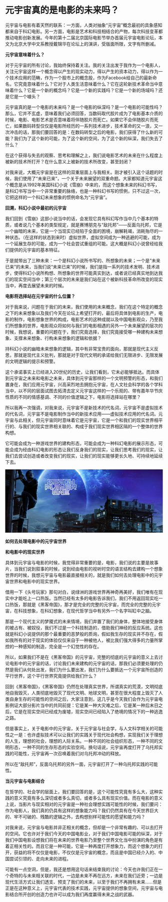 # 元宇宙真的是电影的未来吗？




元宇宙与电影有着天然的联系：一方面，人类对抽象“元宇宙”概念最初的具象感知都来自于科幻电影。另一方面，电影是艺术和科技相结合的产物，每次科技变革都推动电影创新发展。今年的第十二届北京国际电影节举办首届元宇宙电影论坛，本文为北京大学中文系教授戴锦华在论坛上的演讲，受版面所限，文字有所删减。



**元宇宙意味着什么？**

对于元宇宙的所有讨论，我始终保持着关注。我的关注出发于我作为一个电影人，关注元宇宙这样一个概念得以产生的现实动力，得以产生的资本动力，得以作为一个技术应用的范畴，作为一个股市上的概念股，作为Facebook给自己的最新命名，它究竟意味着什么？它对于人类生活意味着什么？它在这轮新技术革命当中意味着什么？它是一个新的概念吗？它是一个新的实践吗？它是一个新的场域吗？还是它是一个噱头？

元宇宙真的是一个电影的未来吗？是一个电影的纵深吗？是一个电影的可能性吗？那么，它并不玄虚，意味着我们必须回答，当数码取代胶片成为了电影基本介质的时候，电影、电影艺术是否意味着将伴随胶片而死亡。如果它不会伴随胶片而死亡，如果数码转型仅仅是电影所经历的一系列技术进步，技术革命的又一浪，又一次冲击的话，那我们要回答的是：在数码转型之后的电影，我们获得了什么新的可能？我们为了这个新的可能，为了这个新的空间，为了这个新的纵深，我们失去了什么？

在这个获得与失去的观察、思考和理解之上，我们说电影艺术的未来在什么程度上被新的技术所打开？在什么意义上被新的技术所改变，甚至封闭？

对我来说，大概元宇宙是在这样的双重层面上与我相关。刚才被引入这个话题的时候，我们使用了“未来已来”，一个关于未来展望的双重命题。大家都知道元宇宙这个概念是从1992年美国科幻小说《雪崩》中来的，而这个想象未来的科幻书写，是科幻书写当中一个非常重要的脉络，也是一种科幻书写的惯例，只不过这一次，它把这样的一个科幻未来想象的惯例命名为“元宇宙”。

**回溯，科幻小说中最初的元宇宙**

我们回到《雪崩》这部小说当中的话，会发现它具有科幻写作当中几个基本的特质，或者说几个基本的类型规定，就是赛博朋克与“敌托邦”——反面乌托邦，它是一个幽暗的未来，它是一个当现实已经陷于全面的困境，崩解耗竭，消耗殆尽的一种状态。（在这样的状态到来时）虚拟世界，虚拟空间成为一种逃避的可能，成为一个延展生存的可能，成为一个社会尝试重组的可能。这大概是科幻小说曾经给我们提供的元宇宙的基本特征。

于是就带出了三种未来：一个是科幻小说所书写的、所想象的未来；一个是“未来已来”的未来，当我们说“未来已来”的时候，我们是指一系列的技术发明、技术进步，使得科幻小说所构想、所想象的世界可能真实到达，或者说已经真实地到达我们的现实空间当中；第三个层次的未来是我们站在这个被新科技革命所改变的现实当中，再度去展望未来的时候。



**电影将选择站在元宇宙的什么位置？**

对于我来说，问题在于我们的未来，我们使用的未来概念，我们在这个特定的概念之下的未来想象以及我们今天在论坛上希望打开的，最后将具体到电影的生产，电影的制作，电影想象世界的构成，电影艺术的这种成就以及中国电影观众，乃至我们所想象的世界，电影观众将如何与我们的电影相遇的另外一个未来展望的层次的时候，我想说，重要的问题在于，我们究竟选择，我们究竟接受哪一种建构未来想象、支撑未来想象、行构未来想象的逻辑和依据？

持科幻小说的幽暗未来想象的逻辑，其中有非常宝贵的面向，那就是现代主义反思，那就是现代主义批判，那就是对于现代文明的承诺给我们无限进步、无限发展的文明逻辑的提示和预警。

这个承诺事实上已经进入20世纪的历史，让我们看到，它未必能够抵达。而具体到元宇宙之未来和电影之未来，具体到元宇宙那样的一个文明预警的形态，和我们置身在，我们应用元宇宙，兴高采烈地去拥抱元宇宙，在人文社会科学的各个学科当中，以不同的层面试图去拓清去定义元宇宙这样的一个乐观的、带有嘉年华节庆性质的不同的情感基调、不同的价值逻辑之下，电影将选择站在哪里？

所以我再一次强调，对我来说，元宇宙不是新技术的代名词，元宇宙不是虚拟技术的代名词，元宇宙不是电影制作当中的新技术应用——虚拟技术应用的代名词。元宇宙与此相关，但元宇宙同时意味着它是元宇宙，它是一个和我们的现实世界相平行的、与我们的现实世界相关联的、构成于我们现实世界相区隔的一个整体的世界构想。

它可能会成为一种游戏世界的建构形态，可能会成为一种科幻电影的展示形态，可能会成为经由科幻电影的形态让我们反身我们的现实，让我们思考我们的现实，让我们去尝试创造或者改变我们的现实，让我们的现实能够更长久地、可持续地延续下去。

![元宇宙](30.jpg)



**如何去处理电影中的元宇宙世界**

**和电影中的现实世界**

具体到元宇宙与电影的时候，我觉得非常重要的是，电影，我们说的主要是故事片，当我们说到叙事的时候，说到经由电影的视听时空的语言结构去建构一个想象世界的时候，我想元宇宙与电影最直接相关的，就是我们如何去处理电影中的元宇宙世界和电影中的现实世界。

借用一下《头号玩家》那句对白，说绿洲的游戏世界再神奇再美好，我们唯有在现实中才能吃上一口热饭。当然已经有太多的电影告诉我们，我们不用返回现实吃一口热饭，那就是《黑客帝国》，那才是完全的完整的元宇宙，而完全的完整的元宇宙，在科技想象，在科幻想象，在现代哲学当中有另外一个名字叫缸中之脑。

那是一个现代主义的梦魇式的未来情境，我们弃置了我们的身体，整体地接受身体的被占有、被奴役，我们不过是一个科技制造的，借助我们神经的反应系统。这也就是科幻小说提供的那个最重要的恶梦般的质询，假如我生存的现实并不存在，假如我所有的对于现实的体验仅仅来自于一种被他人，被比我们强大得多的力量所掌控的一种感知的制造，完全是一个幻觉性的存在。

所以，如果我们不是在《黑客帝国》的元宇宙，完整的彻底的元宇宙的意义上去讨论电影中的元宇宙的话，讨论我们未来建构的元宇宙的话，那我们必须要处理的仍然是我们从何处出发，我们为什么要出发，我们为什么要抵达一个元宇宙所创造的平行世界，这个平行世界究竟提供给我们什么？

回到《黑客帝国》，《黑客帝国》仍然在处理真实世界，所谓真实的荒漠，文明彻底地自我毁灭，人类彻底地毁灭了现代文明、地球文明，甚至在很大程度上毁灭了人类自身生存的可能性的空间之后，大家注意到，这几乎是今天我们会作为元宇宙电影例证大部分影片当中的共同前提：它是某一种大灾难之后，它是某一种后末日之后，它是在现实空间已经成为废墟，现实空间已经陷入了绝境的情况下的一种逃逸之路。

但是事实上，关于电影中的元宇宙，关于元宇宙与社会学，与人文科学相关的可能性之一是：也许虚拟技术可以让我们的实践关于现代社会构想，实现我们关于理想的人生，理想的社会，理想的人际关系。一种不同的社会组织形态，一种不同的文明形态，一种不同的生存形态的实验空间。换句话说，元宇宙再度打开了乌托邦实践的可能性，元宇宙再一次召唤着我们对乌托邦冲动的释放。

所以在“敌托邦”，反面乌托邦的另外一面，元宇宙打开了一种乌托邦实践的可能性。



**当元宇宙与电影结合**

在哲学的、社会学的层面上，我们要回答的是，这个可能性究竟有多么大，这种实践的意义究竟有多么深切或者多么真切，或者多么具有现实价值。而在电影的意义上说，当影片与现实相对的元宇宙是一种社会理想实践可能性的时候，我们要问：作为电影人，我们真的仍具有这样的想象能力吗？我们仍然具有在今天世界巨大的、牢不可破的、残酷的逻辑之外，去构想别样可能性的愿望和能力吗？

对我来说，元宇宙与电影并非正相关的概念，但却是一个非常有趣的、可以去打开的空间。它也许对于我们今天的中国电影业，对于我们中国电影可能的纵深，对于我们中国电影设想我们将在未来的世界电影乃至整个世界文化当中扮演的角色是有着正相关性的。而且它是一种可能，它是一种再度打开想象力，而这个想象力的打开，获益的将不仅仅是电影，不仅仅是元宇宙的概念，而且是中国已经介入的、中国尝试引领的、走向未来的进程。

可能有一点空洞，但是，我还是想用这句话来结束我的讨论：今天也许我们正在一个奇特的与未来相关联的时代，一边是未来不再在远方，未来在我们近旁；一边是现代生活方式让我们透支、预支了我们的未来，以至于我们不再拥有未来……但是正是在这种意义上，元宇宙代表的技术实践，元宇宙提供的想象空间，元宇宙与电影结合所开创的创造力也许可以成为我们再度赢得未来之战的武器。 



